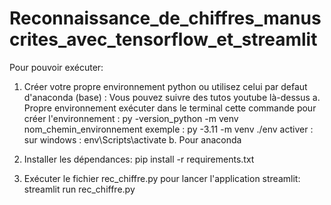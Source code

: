 # Reconnaissance_de_chiffres_manuscrites_avec_tensorflow_et_streamlit

Pour pouvoir exécuter:

1. Créer votre propre environnement python ou utilisez celui par defaut d'anaconda (base) : Vous pouvez suivre des tutos youtube là-dessus
    a. Propre environnement
     exécuter dans le terminal cette commande pour créer l'environnement : py -version_python -m venv nom_chemin_environnement
     exemple : py -3.11 -m venv ./env
     activer :
         sur windows : env\Scripts\activate
   b. Pour anaconda

2. Installer les dépendances: pip install -r requirements.txt

3. Exécuter le fichier rec_chiffre.py pour lancer l'application streamlit: streamlit run rec_chiffre.py
